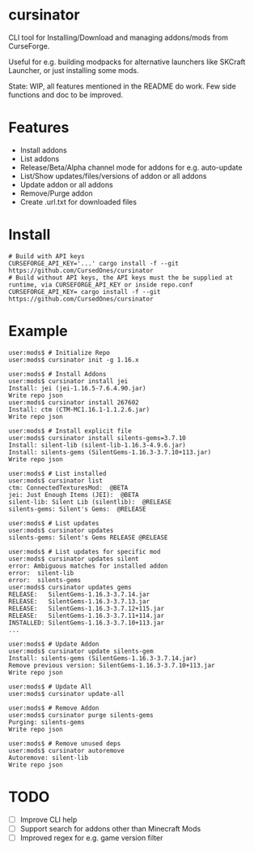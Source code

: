 # cursinator

CLI tool for Installing/Download and managing addons/mods from CurseForge.

Useful for e.g. building modpacks for alternative launchers like SKCraft Launcher, or just installing some mods.

State: WIP, all features mentioned in the README do work. Few side functions and doc to be improved.

# Features

- Install addons  
- List addons  
- Release/Beta/Alpha channel mode for addons for e.g. auto-update  
- List/Show updates/files/versions of addon or all addons  
- Update addon or all addons  
- Remove/Purge addon  
- Create .url.txt for downloaded files  

# Install

```console
# Build with API keys
CURSEFORGE_API_KEY='...' cargo install -f --git https://github.com/CursedOnes/cursinator
# Build without API keys, the API keys must the be supplied at runtime, via CURSEFORGE_API_KEY or inside repo.conf
CURSEFORGE_API_KEY= cargo install -f --git https://github.com/CursedOnes/cursinator
```

# Example

```console
user:mods$ # Initialize Repo
user:mods$ cursinator init -g 1.16.x

user:mods$ # Install Addons
user:mods$ cursinator install jei
Install: jei (jei-1.16.5-7.6.4.90.jar)
Write repo json
user:mods$ cursinator install 267602
Install: ctm (CTM-MC1.16.1-1.1.2.6.jar)
Write repo json

user:mods$ # Install explicit file
user:mods$ cursinator install silents-gems=3.7.10
Install: silent-lib (silent-lib-1.16.3-4.9.6.jar)
Install: silents-gems (SilentGems-1.16.3-3.7.10+113.jar)
Write repo json

user:mods$ # List installed
user:mods$ cursinator list
ctm: ConnectedTexturesMod:  @BETA   
jei: Just Enough Items (JEI):  @BETA   
silent-lib: Silent Lib (silentlib):  @RELEASE
silents-gems: Silent's Gems:  @RELEASE

user:mods$ # List updates
user:mods$ cursinator updates
silents-gems: Silent's Gems RELEASE @RELEASE

user:mods$ # List updates for specific mod
user:mods$ cursinator updates silent
error: Ambiguous matches for installed addon
error: 	silent-lib
error: 	silents-gems
user:mods$ cursinator updates gems
RELEASE:   SilentGems-1.16.3-3.7.14.jar
RELEASE:   SilentGems-1.16.3-3.7.13.jar
RELEASE:   SilentGems-1.16.3-3.7.12+115.jar
RELEASE:   SilentGems-1.16.3-3.7.11+114.jar
INSTALLED: SilentGems-1.16.3-3.7.10+113.jar
...

user:mods$ # Update Addon
user:mods$ cursinator update silents-gem
Install: silents-gems (SilentGems-1.16.3-3.7.14.jar)
Remove previous version: SilentGems-1.16.3-3.7.10+113.jar
Write repo json

user:mods$ # Update All
user:mods$ cursinator update-all

user:mods$ # Remove Addon
user:mods$ cursinator purge silents-gems
Purging: silents-gems
Write repo json

user:mods$ # Remove unused deps
user:mods$ cursinator autoremove
Autoremove: silent-lib
Write repo json
```

# TODO

- [ ] Improve CLI help  
- [ ] Support search for addons other than Minecraft Mods  
- [ ] Improved regex for e.g. game version filter  
